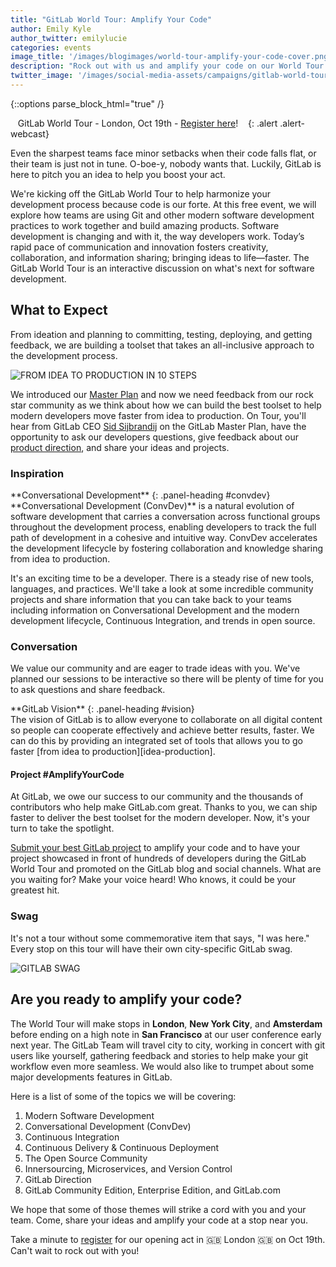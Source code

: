 ```yaml
---
title: "GitLab World Tour: Amplify Your Code"
author: Emily Kyle
author_twitter: emilylucie
categories: events
image_title: '/images/blogimages/world-tour-amplify-your-code-cover.png'
description: "Rock out with us and amplify your code on our World Tour! See where we'll be."
twitter_image: '/images/social-media-assets/campaigns/gitlab-world-tour/world-tour-twitter.png' 
---
```


{::options parse_block_html="true" /}

<i class="fa fa-gitlab" style="color:rgb(107,79,187); font-size:.85em" aria-hidden="true"></i>&nbsp;&nbsp;
GitLab World Tour - London, Oct 19th - [Register here][register]!
&nbsp;&nbsp;<i class="fa fa-gitlab" style="color:rgb(107,79,187); font-size:.85em" aria-hidden="true"></i>
{: .alert .alert-webcast}

Even the sharpest teams face minor setbacks when their code falls flat, or their team is just not in tune. 
O-boe-y, nobody wants that. Luckily, GitLab is here to pitch you an idea to help you boost your act.

We're kicking off the GitLab World Tour to help harmonize your development process because code is our forte.
At this free event, we will explore how teams are using Git and other modern software development practices
to work together and build amazing products. Software development is changing and with it, the way developers work. 
Today’s rapid pace of communication and innovation fosters creativity, collaboration, and information sharing; 
bringing ideas to life—faster. The GitLab World Tour is an interactive discussion on what's next for software development.

<!-- more -->

## What to Expect ##

From ideation and planning to committing, testing, deploying, and getting feedback, 
we are building a toolset that takes an all-inclusive approach to the development process.

![FROM IDEA TO PRODUCTION IN 10 STEPS](/images/blogimages/idea-to-production-10-steps.png)

We introduced our [Master Plan][master-plan] and now we need feedback from our rock star community as we think about how we can
build the best toolset to help modern developers move faster from idea to production. 
On Tour, you'll hear from GitLab CEO [Sid Sijbrandij][sid-twitter] on the GitLab Master Plan, 
have the opportunity to ask our developers questions, give feedback about our [product direction][product-direction], 
and share your ideas and projects.

### Inspiration ###

<div class="panel panel-gitlab-orange">
**Conversational Development**
{: .panel-heading #convdev}
<div class="panel-body">
**Conversational Development (ConvDev)** is a natural evolution of software
development that carries a conversation across functional groups throughout
the development process, enabling developers to track the full path of
development in a cohesive and intuitive way. ConvDev accelerates the
development lifecycle by fostering collaboration and knowledge sharing
from idea to production.
</div>
</div>

It's an exciting time to be a developer. There is a steady rise of new tools, languages, and practices. 
We'll take a look at some incredible community projects and share information that you can take back to your teams
including information on Conversational Development and the modern development lifecycle, Continuous Integration, and 
trends in open source. 

### Conversation ###

We value our community and are eager to trade ideas with you. We've planned our sessions to be interactive so there will be
plenty of time for you to ask questions and share feedback. 

<div class="panel panel-gitlab-purple">
**GitLab Vision**
{: .panel-heading #vision}
<div class="panel-body">
The vision of GitLab is to allow everyone to collaborate on all digital content
so people can cooperate effectively and achieve better results, faster.
We can do this by providing an integrated set of tools that allows you to go faster
[from idea to production][idea-production].
</div>
</div>


#### Project #AmplifyYourCode

At GitLab, we owe our success to our community and the thousands of contributors who help make GitLab.com great. 
Thanks to you, we can ship faster to deliver the best toolset for the modern developer. Now, it's your turn to take the spotlight.

[Submit your best GitLab project][project-form] to amplify your code and to have your project showcased in front of hundreds of developers 
during the GitLab World Tour and promoted on the GitLab blog and social channels.   What are you waiting for? Make your voice heard! Who knows, it could be your greatest hit. 

### Swag ###

It's not a tour without some commemorative item that says, "I was here." Every stop on this tour will have their own city-specific GitLab swag. 

![GITLAB SWAG](/images/blogimages/world-tour-amplify-your-code-ping-pong.jpg)

## Are you ready to amplify your code?

The World Tour will make stops in **London**, **New York City**, and **Amsterdam** before ending on a high note
in **San Francisco** at our user conference early next year. The GitLab Team will travel city to city,
working in concert with git users like yourself, gathering feedback and stories to help make your git
workflow even more seamless. We would also like to trumpet about some major developments features in GitLab.

Here is a list of some of the topics we will be covering:

1. Modern Software Development
1. Conversational Development (ConvDev)
1. Continuous Integration
1. Continuous Delivery & Continuous Deployment
1. The Open Source Community
1. Innersourcing, Microservices, and Version Control
1. GitLab Direction
1. GitLab Community Edition, Enterprise Edition, and GitLab.com

We hope that some of those themes will strike a cord with you and your team. Come, share your ideas and amplify your code at a stop near you.

Take a minute to [register] for our opening act in 🇬🇧 London 🇬🇧 on Oct 19th. Can't wait to rock out with you!

<!-- identifiers -->

[idea-production]: /2016/08/05/continuous-integration-delivery-and-deployment-with-gitlab/#from-idea-to-production-with-gitlab
[master-plan]: /2016/09/14/gitlab-live-event-recap/
[product-direction]: https://about.gitlab.com/direction/
[project-form]: https://goo.gl/forms/7HZYUNTxLFVzNeZN2
[register]: https://gitlabworldtourlondon.splashthat.com/ "GitLab World Tour: London"
[sid-twitter]: https://twitter.com/sytses